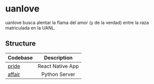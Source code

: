 # uanlove

uanlove busca alentar la flama del amor (y de la verdad) entre la raza matriculada en la UANL.

## Structure

| Codebase              |      Description          |
| :-------------------- | :-----------------------: |
| [pride](pride)        |      React Native App     |
| [affair](affair)      |     Python Server         |
